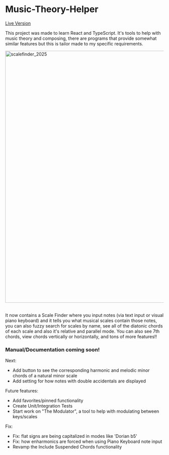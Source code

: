 # Music-Theory-Helper
[Live Version](https://atligudm.github.io/Music-Theory-Helper/)

This project was made to learn React and TypeScript. It's tools to help with music theory and composing, there are programs that provide somewhat similar features but this is tailor made to my specific requirements.


<img width="800" alt="scalefinder_2025" src="https://github.com/user-attachments/assets/0b08293e-d3cc-4db3-9c39-74d8a233abe9" />

<br>
<br>

It now contains a Scale Finder where you input notes (via text input or visual piano keyboard) and it tells you what musical scales contain those notes, you can also fuzzy search for scales by name, see all of the diatonic chords of each scale and also it's relative and parallel mode.
You can also see 7th chords, view chords vertically or horizontally, and tons of more features!!



### Manual/Documentation coming soon!

Next:
- Add button to see the corresponding harmonic and melodic minor chords of a natural minor scale
- Add setting for how notes with double accidentals are displayed

Future features:
- Add favorites/pinned functionality
- Create Unit/Integration Tests
- Start work on "The Modulator", a tool to help with modulating between keys/scales

Fix:
- Fix: flat signs are being capitalized in modes like 'Dorian b5'
- Fix: how enharmonics are forced when using Piano Keyboard note input
- Revamp the Include Suspended Chords functionality
